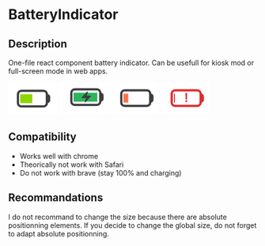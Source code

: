 # BatteryIndicator
  
  ## Description
  
  One-file react component battery indicator. Can be usefull for kiosk mod or full-screen mode in web apps.
 
  ![normal](https://github.com/Lucius-Cesar/BatteryIndicator/blob/main/images/normal.png)
  ![charging](https://github.com/Lucius-Cesar/BatteryIndicator/blob/main/images/charging.png)
  ![low](https://github.com/Lucius-Cesar/BatteryIndicator/blob/main/images/low.png)
  ![critical](https://github.com/Lucius-Cesar/BatteryIndicator/blob/main/images/critical.png)
  
  ## Compatibility
  
  - Works well with chrome
  - Theorically not work with Safari
  - Do not work with brave (stay 100% and charging)
  
  ## Recommandations
  
  I do not recommand to change the size because there are absolute positionning elements. If you decide to change the global size, do not forget to adapt absolute positionning.
